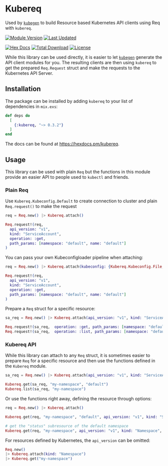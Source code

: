 # Kubereq

Used by [`kubegen`](https://github.com/mruoss/kubegen) to build Resource based
Kubernetes API clients using Req with `kubereq`.

[![Module Version](https://img.shields.io/hexpm/v/kubereq.svg)](https://hex.pm/packages/kubereq)
[![Last Updated](https://img.shields.io/github/last-commit/mruoss/kubereq.svg)](https://github.com/mruoss/kubereq/commits/main)

[![Hex Docs](https://img.shields.io/badge/hex-docs-lightgreen.svg)](https://hexdocs.pm/kubereq/)
[![Total Download](https://img.shields.io/hexpm/dt/kubereq.svg)](https://hex.pm/packages/kubereq)
[![License](https://img.shields.io/hexpm/l/kubereq.svg)](https://github.com/mruoss/kubereq/blob/main/LICENSE.md)

While this library can be used directly, it is easier to let
[`kubegen`](https://github.com/mruoss/kubegen) generate the API client modules
for you. The resulting clients are then using `kubereq` to get the prepared
`Req.Request` struct and make the requests to the Kubernetes API Server.

## Installation

The package can be installed by adding `kubereq` to your list of dependencies in
`mix.exs`:

```elixir
def deps do
  [
    {:kubereq, "~> 0.3.2"}
  ]
end
```

The docs can be found at <https://hexdocs.pm/kubereq>.

## Usage

This library can be used with plain `Req` but the functions in this module
provide an easier API to people used to `kubectl` and friends.

### Plain Req

Use `Kubereq.Kubeconfig.Default` to create connection to cluster and
plain `Req.request()` to make the request

```ex
req = Req.new() |> Kubereq.attach()

Req.request!(req,
  api_version: "v1",
  kind: "ServiceAccount",
  operation: :get,
  path_params: [namespace: "default", name: "default"]
)
```

You can pass your own Kubeconfigloader pipeline when attaching:

```ex
req = Req.new() |> Kubereq.attach(kubeconfig: {Kubereq.Kubeconfig.File, path: "/path/to/kubeconfig.yaml"})

Req.request!(req,
  api_version: "v1",
  kind: "ServiceAccount",
  operation: :get,
  path_params: [namespace: "default", name: "default"]
)
```

Prepare a `Req` struct for a specific resource:

```ex
sa_req = Req.new() |> Kubereq.attach(api_version: "v1", kind: "ServiceAccount")

Req.request!(sa_req,  operation: :get, path_params: [namespace: "default", name: "default"])
Req.request!(sa_req,  operation: :list, path_params: [namespace: "default"])
```

### Kubereq API

While this library can attach to any `Req` struct, it is sometimes easier
to prepare `Req` for a specific resource and then use the functions
defined in the `Kubereq` module.

```ex
sa_req = Req.new() |> Kubereq.attach(api_version: "v1", kind: "ServiceAccount")

Kubereq.get(sa_req, "my-namespace", "default")
Kubereq.list(sa_req, "my-namespace")
```

Or use the functions right away, defining the resource through options:

```ex
req = Req.new() |> Kubereq.attach()

Kubereq.get(req, "my-namespace", "default", api_version: "v1", kind: "ServiceAccount")

# get the "status" subresource of the default namespace
Kubereq.get(req, "my-namespace", api_version: "v1", kind: "Namespace", subresource: "status")
```

For resources defined by Kubernetes, the `api_version` can be omitted:

```ex
Req.new()
|> Kubereq.attach(kind: "Namespace")
|> Kubereq.get("my-namespace")
```
